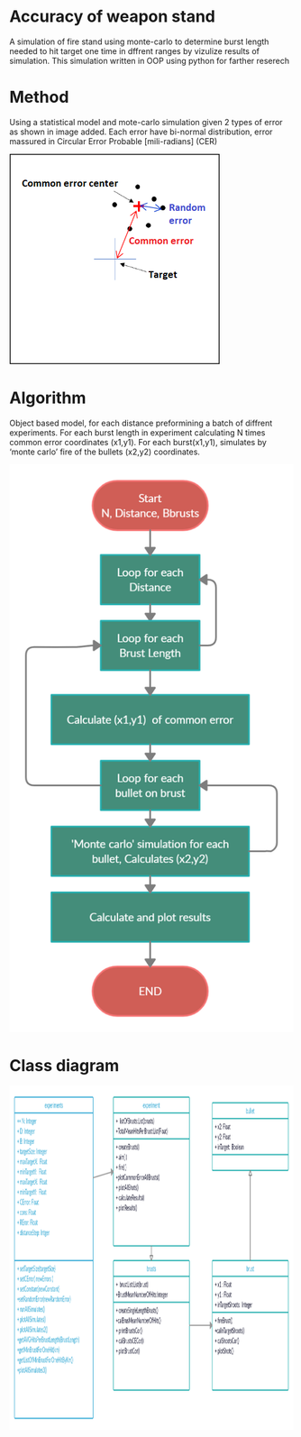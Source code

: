 # Accuracy of weapon stand 
A simulation of fire stand using monte-carlo to determine burst length needed to hit target one time in dffrent ranges by vizulize results of simulation.
This simulation written in OOP using python for farther reserech

# Method
Using a statistical model and mote-carlo simulation given 2 types of error as shown in image added.
Each error have bi-normal distribution, error massured in Circular Error Probable [mili-radians] (CER) 

![alt text](https://github.com/GoshaDo/FireSimulation/blob/main/ErrorsPlot.png?raw=true "Erros plot")

# Algorithm
Object based model, for each distance preformining a batch of diffrent experiments. For each burst length in experiment calculating N times 
common error coordinates (x1,y1). For each burst(x1,y1), simulates by ‘monte carlo’ fire
of the bullets (x2,y2) coordinates. 

![alt text](https://github.com/GoshaDo/FireSimulation/blob/main/AlgorithmFlowChart.png?raw=true "Algorithm flow")

# Class diagram
<img src="https://github.com/GoshaDo/FireSimulation/blob/main/ClassDiagram.png" width="1120" height="610">
